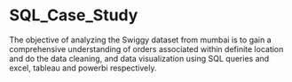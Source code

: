 # SQL_Case_Study
The objective of analyzing the Swiggy dataset from mumbai is to gain a comprehensive understanding of orders associated within definite location and do the data cleaning, and data visualization using SQL queries and excel, tableau and powerbi respectively.
